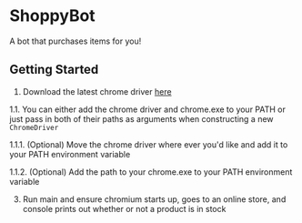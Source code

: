 # ShoppyBot
A bot that purchases items for you!

## Getting Started
1. Download the latest chrome driver [here](https://chromedriver.chromium.org/)

  1.1. You can either add the chrome driver and chrome.exe to your PATH or just pass in both of their paths as arguments when constructing a new `ChromeDriver`
  
  1.1.1. (Optional) Move the chrome driver where ever you'd like and add it to your PATH environment variable
  
  1.1.2. (Optional) Add the path to your chrome.exe to your PATH environment variable

3. Run main and ensure chromium starts up, goes to an online store, and console prints out whether or not a product is in stock
